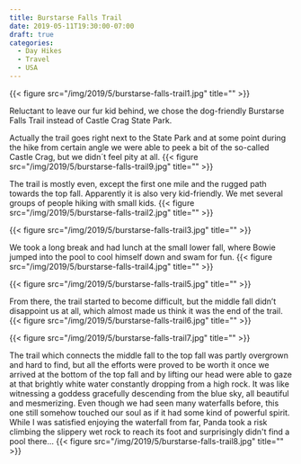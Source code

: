 ```yaml
---
title: Burstarse Falls Trail
date: 2019-05-11T19:30:00-07:00
draft: true
categories:
  - Day Hikes
  - Travel
  - USA
---
```

{{< figure src="/img/2019/5/burstarse-falls-trail1.jpg" title="" >}}

Reluctant to leave our fur kid behind, we chose the dog-friendly Burstarse Falls Trail instead of Castle Crag State Park.   

<!--more-->
Actually the trail goes right next to the State Park and at some point during the hike from certain angle we were able to peek a bit of the so-called Castle Crag, but we didn´t feel pity at all.
{{< figure src="/img/2019/5/burstarse-falls-trail9.jpg" title="" >}}

The trail is mostly even, except the first one mile and the rugged path towards the top fall. Apparently it is also very kid-friendly. We met several groups of people hiking with small kids.
{{< figure src="/img/2019/5/burstarse-falls-trail2.jpg" title="" >}}

{{< figure src="/img/2019/5/burstarse-falls-trail3.jpg" title="" >}}

We took a long break and had lunch at the small lower fall, where Bowie jumped into the pool to cool himself down and swam for fun.
{{< figure src="/img/2019/5/burstarse-falls-trail4.jpg" title="" >}}

{{< figure src="/img/2019/5/burstarse-falls-trail5.jpg" title="" >}}

From there, the trail started to become difficult, but the middle fall didn’t disappoint us at all, which almost made us think it was the end of the trail.
{{< figure src="/img/2019/5/burstarse-falls-trail6.jpg" title="" >}}

{{< figure src="/img/2019/5/burstarse-falls-trail7.jpg" title="" >}}

The trail which connects the middle fall to the top fall was partly overgrown and hard to find, but all the efforts were proved to be worth it once we arrived at the bottom of the top fall and by lifting our head were able to gaze at that brightly white water constantly dropping from a high rock. It was like witnessing a goddess gracefully descending from the blue sky, all beautiful and mesmerizing. Even though we had seen many waterfalls before, this one still somehow touched our soul as if it had some kind of powerful spirit. While I was satisfied enjoying the waterfall from far, Panda took a risk climbing the slippery wet rock to reach its foot and surprisingly didn't find a pool there...
{{< figure src="/img/2019/5/burstarse-falls-trail8.jpg" title="" >}}
